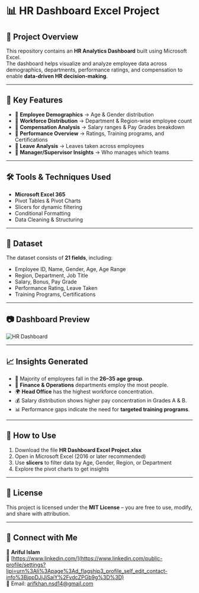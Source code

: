 # 📊 HR Dashboard Excel Project

## 📌 Project Overview
This repository contains an **HR Analytics Dashboard** built using Microsoft Excel.  
The dashboard helps visualize and analyze employee data across demographics, departments, performance ratings, and compensation to enable **data-driven HR decision-making**.  

---

## 🔑 Key Features
- 📍 **Employee Demographics** → Age & Gender distribution  
- 📍 **Workforce Distribution** → Department & Region-wise employee count  
- 📍 **Compensation Analysis** → Salary ranges & Pay Grades breakdown  
- 📍 **Performance Overview** → Ratings, Training programs, and Certifications  
- 📍 **Leave Analysis** → Leaves taken across employees  
- 📍 **Manager/Supervisor Insights** → Who manages which teams  

---

## 🛠 Tools & Techniques Used
- **Microsoft Excel 365**  
- Pivot Tables & Pivot Charts  
- Slicers for dynamic filtering  
- Conditional Formatting  
- Data Cleaning & Structuring  

---

## 📂 Dataset
The dataset consists of **21 fields**, including:
- Employee ID, Name, Gender, Age, Age Range  
- Region, Department, Job Title  
- Salary, Bonus, Pay Grade  
- Performance Rating, Leave Taken  
- Training Programs, Certifications  

---

## 📷 Dashboard Preview
![HR Dashboard](assets/dashboard-preview.png)  

---

## 📈 Insights Generated
- 👥 Majority of employees fall in the **26–35 age group**.  
- 🏢 **Finance & Operations** departments employ the most people.  
- 🌍 **Head Office** has the highest workforce concentration.  
- 💰 Salary distribution shows higher pay concentration in Grades A & B.  
- 📊 Performance gaps indicate the need for **targeted training programs**.  

---

## 🚀 How to Use
1. Download the file **HR Dashboard Excel Project.xlsx**  
2. Open in Microsoft Excel (2016 or later recommended)  
3. Use **slicers** to filter data by Age, Gender, Region, or Department  
4. Explore the pivot charts to get insights  

---

## 📜 License
This project is licensed under the **MIT License** – you are free to use, modify, and share with attribution.  

---

## 🤝 Connect with Me
👤 **Ariful Islam**  
🔗 [https://www.linkedin.com/](https://www.linkedin.com/public-profile/settings?lipi=urn%3Ali%3Apage%3Ad_flagship3_profile_self_edit_contact-info%3BjppDJjJjSaiY%2FvdcZPGb9g%3D%3D)  
📧 Email: arifkhan.nsd14@gmail.com 
